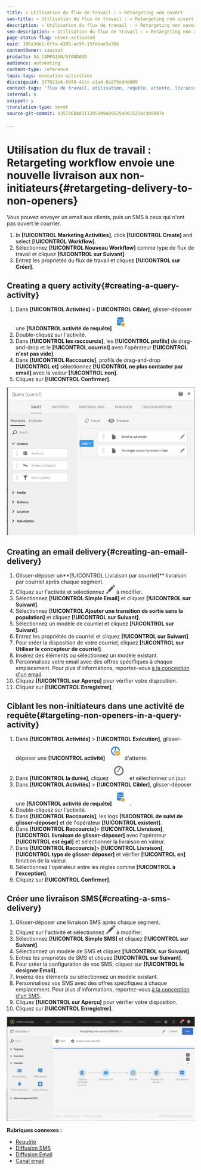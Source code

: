 ```yaml
---
title: « Utilisation du flux de travail : » Retargeting non ouvert
seo-title: « Utilisation du flux de travail : » Retargeting non ouvert
description: « Utilisation du flux de travail : » Retargeting non ouvert
seo-description: « Utilisation du flux de travail : » Retargeting non ouvert
page-status-flag: never-activated
uuid: 396a3de1-6ffa-4385-ac9f-15fdeae5a366
contentOwner: sauviat
products: SG_CAMPAIGN/STANDARD
audience: automating
content-type: reference
topic-tags: execution-activities
discoiquuid: 377821e6-69f8-41cc-a1ad-8a2f5ed4d409
context-tags: 'flux de travail, utilisation, requête, attente, livraison '
internal: n
snippet: y
translation-type: tm+mt
source-git-commit: 035726bbd3112058b9a89525a861521bc3b9867e

---
```



# Utilisation du flux de travail : Retargeting workflow envoie une nouvelle livraison aux non-initiateurs{#retargeting-delivery-to-non-openers}

Vous pouvez envoyer un email aux clients, puis un SMS à ceux qui n'ont pas ouvert le courrier.

1. In **[!UICONTROL Marketing Activities]**, click **[!UICONTROL Create]** and select **[!UICONTROL Workflow]**.
1. Sélectionnez **[!UICONTROL Nouveau Workflow]** comme type de flux de travail et cliquez **[!UICONTROL sur Suivant]**.
1. Entrez les propriétés du flux de travail et cliquez **[!UICONTROL sur Créer]**.

## Creating a query activity{#creating-a-query-activity}

1. Dans **[!UICONTROL Activités]** &gt; **[!UICONTROL Cibler]**, glisser-déposer une **[!UICONTROL activité de requête]**![](assets/query.png).
1. Double-cliquez sur l'activité.
1. Dans **[!UICONTROL les raccourcis]**, les **[!UICONTROL profils]** de drag-and-drop et le **[!UICONTROL courriel]** avec l'opérateur **[!UICONTROL n'est pas vide]**.
1. Dans **[!UICONTROL Raccourcis]**, profils de drag-and-drop **[!UICONTROL et]** sélectionnez **[!UICONTROL ne plus contacter par email]** avec la valeur **[!UICONTROL non]**.
1. Cliquez sur **[!UICONTROL Confirmer]**.

![](assets/wf-complement-query.png)

## Creating an email delivery{#creating-an-email-delivery}

1. Glisser-déposer un**[!UICONTROL Livraison par courriel]** livraison par courriel après chaque segment.
1. Cliquez sur l'activité et sélectionnez ![](assets/edit_darkgrey-24px.png) à modifier.
1. Sélectionnez **[!UICONTROL Simple Email]** et cliquez **[!UICONTROL sur Suivant]**.
1. Sélectionnez **[!UICONTROL Ajouter une transition de sortie sans la population]** et cliquez **[!UICONTROL sur Suivant]**.
1. Sélectionnez un modèle de courriel et cliquez **[!UICONTROL sur Suivant]**.
1. Entrez les propriétés de courriel et cliquez **[!UICONTROL sur Suivant]**.
1. Pour créer la disposition de votre courriel, cliquez **[!UICONTROL sur Utiliser le concepteur de courriel]**.
1. Insérez des éléments ou sélectionnez un modèle existant.
1. Personnalisez votre email avec des offres spécifiques à chaque emplacement. Pour plus d'informations, reportez-vous [à la conception d'un email](../../designing/using/about-email-content-design.md#designing-an-email-content-from-scratch).
1. Cliquez **[!UICONTROL sur Aperçu]** pour vérifier votre disposition.
1. Cliquez sur **[!UICONTROL Enregistrer]**.

## Ciblant les non-initiateurs dans une activité de requête{#targeting-non-openers-in-a-query-activity}

1. Dans **[!UICONTROL Activités]** &gt; **[!UICONTROL Exécution]**, glisser-déposer une **[!UICONTROL activité]** ![](assets/wait.png)d'attente.
1. Dans **[!UICONTROL la durée]**, cliquez ![](assets/duration-icon.png) et sélectionnez un jour.
1. Dans **[!UICONTROL Activités]** &gt; **[!UICONTROL Cibler]**, glisser-déposer une **[!UICONTROL activité de requête]**![](assets/query.png).
1. Double-cliquez sur l'activité.
1. Dans **[!UICONTROL Raccourcis]**, les logs **[!UICONTROL de suivi de glisser-déposer]** et de l'opérateur **[!UICONTROL existent]**.
1. Dans **[!UICONTROL Raccourcis]**&gt; **[!UICONTROL Livraison]**, **[!UICONTROL livraison de glisser-déposer]** avec l'opérateur **[!UICONTROL est égal]** et sélectionner la livraison en valeur.
1. Dans **[!UICONTROL Raccourcis]**&gt; **[!UICONTROL Livraison]**, **[!UICONTROL type de glisser-déposer]** et vérifier **[!UICONTROL en]** fonction de la valeur.
1. Sélectionnez l'opérateur entre les règles comme **[!UICONTROL à l'exception]**.
1. Cliquez sur **[!UICONTROL Confirmer]**.

## Créer une livraison SMS{#creating-a-sms-delivery}

1. Glisser-déposer une livraison SMS après chaque segment.
1. Cliquez sur l'activité et sélectionnez ![](assets/edit_darkgrey-24px.png) à modifier.
1. Sélectionnez **[!UICONTROL Simple SMS]** et cliquez **[!UICONTROL sur Suivant]**.
1. Sélectionnez un modèle de SMS et cliquez **[!UICONTROL sur Suivant]**.
1. Entrez les propriétés de SMS et cliquez **[!UICONTROL sur Suivant]**.
1. Pour créer la configuration de vos SMS, cliquez sur **[!UICONTROL le designer Email]**.
1. Insérez des éléments ou sélectionnez un modèle existant.
1. Personnalisez vos SMS avec des offres spécifiques à chaque emplacement.
Pour plus d'informations, reportez-vous [à la conception d'un SMS](../../channels/using/creating-an-sms-message.md).
1. Cliquez **[!UICONTROL sur Aperçu]** pour vérifier votre disposition.
1. Cliquez sur **[!UICONTROL Enregistrer]**.

![](assets/wf-retargeting-non-openers.png)

**Rubriques connexes :**

* [Requête](../../automating/using/query.md)
* [Diffusion SMS](../../automating/using/sms-delivery.md)
* [Diffusion Email ](../../automating/using/email-delivery.md)
* [Canal email](../../channels/using/creating-an-email.md)
